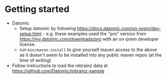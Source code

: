 
Getting started
======

* Datomic
  * Setup datomic by following https://docs.datomic.com/on-prem/dev-setup.html - e.g. these examples used
 the "pro" version from https://my.datomic.com/downloads/pro with an on-prem developer license.
  * run `bin/maven-install` to give yourself maven access to the above as it doesn't seem to be installed into any
public maven repos (at the time of writing) 
* Follow instructions to load the mbrainz data at https://github.com/Datomic/mbrainz-sample